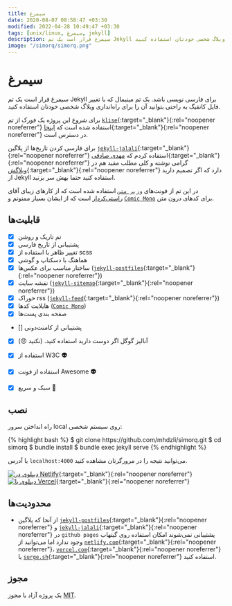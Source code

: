 ```yaml
---
title: سیمرغ
date: 2020-08-07 08:58:47 +03:30
modified: 2022-04-28 10:49:47 +03:30
tags: [unix/linux, سیمرغ, jekyll]
description: سیمرغ قرار است یک تم Jekyll برای فارسی نویسی باشد. یک تم مینیمال که با تغییر فایل کانفیگ به راحتی بتوانید آن را برای راه‌اندازی وبلاگ شخصی خودتان استفاده کنید.
image: "/simorq/simorq.png"
---
```




# سیمرغ

سیمرغ قرار است یک تم Jekyll برای فارسی نویسی باشد. یک تم مینیمال که با تغییر فایل کانفیگ به راحتی بتوانید آن را برای راه‌اندازی وبلاگ شخصی خودتان استفاده کنید.

برای شروع این پروژه یک فورک از تم [`klise`](https://klise.now.sh){:target="_blank"}{:rel="noopener noreferrer"} استفاده شده است که [اینجا](https://github.com/piharpi/jekyll-klise){:target="_blank"}{:rel="noopener noreferrer"} در دسترس است.

برای فارسی کردن تاریخ‌ها از پلاگین [`jekyll-jalali`](https://github.com/mehdisadeghi/jekyll-jalali){:target="_blank"}{:rel="noopener noreferrer"} استفاده کردم که [مهدی صادقی](https://github.com/mehdisadeghi/){:target="_blank"}{:rel="noopener noreferrer"} گرامی نوشته و کلی مطلب مفید هم در [وبلاگش](https://mehdix.ir/){:target="_blank"}{:rel="noopener noreferrer"} دارد که اگر تصمیم دارید از Jekyll استفاده کنید حتما بهش سر بزنید.


در این تم از فونت‌های [`وزیر متن`](https://github.com/rastikerdar/vazirmatn)  استفاده شده است که از کارهای زیبای آقای [راستی‌کردار](https://github.com/rastikerdar) است که از ایشان بسیار ممنونم و [`Comic Mono`](https://dtinth.github.io/comic-mono-font/) برای کدهای درون متن.

## قابلیت‌ها

- [x] تم تاریک و روشن
- [x] پشتیبانی از تاریخ فارسی
- [x] تغییر ظاهر با استفاده از scss
- [x] هماهنگ با دسکتاپ و گوشی
- [x] ساختار مناسب برای عکس‌ها ([`jekyll-postfiles`](https://github.com/nhoizey/jekyll-postfiles){:target="_blank"}{:rel="noopener noreferrer"})
- [x] نقشه سایت ([`jekyll-sitemap`](https://github.com/jekyll/jekyll-sitemap){:target="_blank"}{:rel="noopener noreferrer"})
- [x] خوراک rss ([`jekyll-feed`](https://github.com/jekyll/jekyll-feed){:target="_blank"}{:rel="noopener noreferrer"})
- [x] هایلایت کدها ([`Comic Mono`](https://dtinth.github.io/comic-mono-font/))
- [x] صفحه بندی پست‌ها
- [] پشتیبانی از کامنت‌دونی
- [x] آنالیز گوگل اگر دوست دارید استفاده کنید. (نکنید 😠)
- [x] استفاده از W3C **👽**
- [x] استفاده از فونت Awesome **👽**
- [x] سبک و سریع **🚄**


## نصب

راه انداختن سرور local روی سیستم شخصی:

<div class="code-block">
{% highlight bash %}
$ git clone https://github.com/mhdzli/simorq.git
$ cd simorq
$ bundle install
$ bundle exec jekyll serve
{% endhighlight %}
</div>


با آدرس `localhost:4000` می‌توانید نتیجه را در مرورگرتان مشاهده کنید.

[![دیپلوی در Netlify](https://www.netlify.com/img/deploy/button.svg)](https://app.netlify.com/start/deploy?repository=https://github.com/mhdzli/simorq){:target="_blank"}{:rel="noopener noreferrer"} [![دیپلوی با Vercel](https://vercel.com/button)](https://vercel.com/import/project?template=https://github.com/mhdzli/simorq){:target="_blank"}{:rel="noopener noreferrer"}

## محدودیت‌ها

- از آنجا که پلاگین  [`jekyll-postfiles`](https://github.com/nhoizey/jekyll-postfiles#compatibility){:target="_blank"}{:rel="noopener noreferrer"} و  [`jekyll-jalali`](https://github.com/mehdisadeghi/jekyll-jalali){:target="_blank"}{:rel="noopener noreferrer"}  در `github pages` پشتیبانی نمی‌شوند امکان استفاده  روی گیتهاب وجود ندارد اما می‌توانید از  [`netlify.com`](https://netlify.com){:target="_blank"}{:rel="noopener noreferrer"}، [`vercel.com`](https://vercel.com){:target="_blank"}{:rel="noopener noreferrer"} یا [`surge.sh`](https://surge.sh){:target="_blank"}{:rel="noopener noreferrer"} استفاده کنید.


## مجوز

یک پروژه آزاد با مجوز [MIT](LICENSE).

